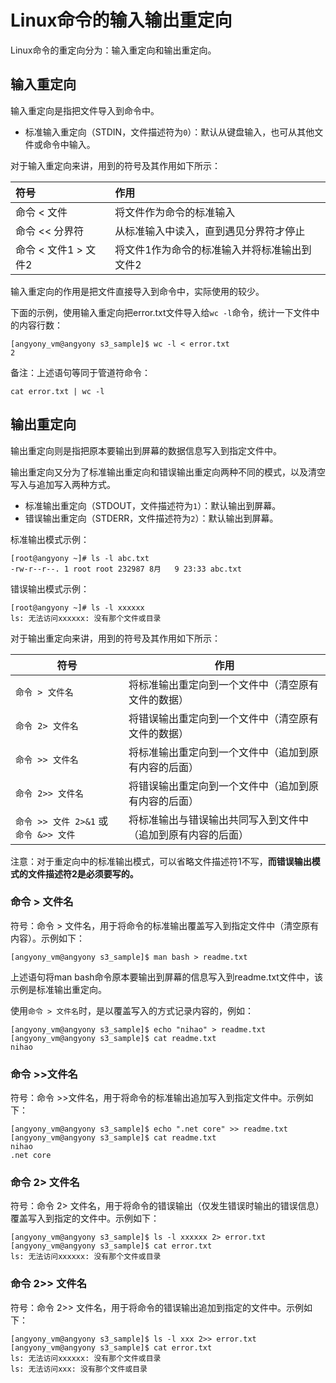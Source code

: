 # Linux命令的输入输出重定向

Linux命令的重定向分为：输入重定向和输出重定向。



## 输入重定向

输入重定向是指把文件导入到命令中。

- 标准输入重定向（STDIN，文件描述符为`0`）：默认从键盘输入，也可从其他文件或命令中输入。



对于输入重定向来讲，用到的符号及其作用如下所示：

| 符号                 | 作用                                         |
| :------------------- | :------------------------------------------- |
| 命令 < 文件          | 将文件作为命令的标准输入                     |
| 命令 << 分界符       | 从标准输入中读入，直到遇见分界符才停止       |
| 命令 < 文件1 > 文件2 | 将文件1作为命令的标准输入并将标准输出到文件2 |

输入重定向的作用是把文件直接导入到命令中，实际使用的较少。

下面的示例，使用输入重定向把error.txt文件导入给`wc -l`命令，统计一下文件中的内容行数：

```
[angyony_vm@angyony s3_sample]$ wc -l < error.txt 
2
```

备注：上述语句等同于管道符命令：

```shell
cat error.txt | wc -l
```



## 输出重定向

输出重定向则是指把原本要输出到屏幕的数据信息写入到指定文件中。

输出重定向又分为了标准输出重定向和错误输出重定向两种不同的模式，以及清空写入与追加写入两种方式。

- 标准输出重定向（STDOUT，文件描述符为`1`）：默认输出到屏幕。
- 错误输出重定向（STDERR，文件描述符为`2`）：默认输出到屏幕。

标准输出模式示例：

```shell
[root@angyony ~]# ls -l abc.txt 
-rw-r--r--. 1 root root 232987 8月   9 23:33 abc.txt
```

错误输出模式示例：

```shell
[root@angyony ~]# ls -l xxxxxx
ls: 无法访问xxxxxx: 没有那个文件或目录
```

对于输出重定向来讲，用到的符号及其作用如下所示：

| 符号                                   | 作用                                                         |
| -------------------------------------- | ------------------------------------------------------------ |
| `命令 > 文件名`                        | 将标准输出重定向到一个文件中（清空原有文件的数据）           |
| `命令 2> 文件名`                       | 将错误输出重定向到一个文件中（清空原有文件的数据）           |
| `命令 >> 文件名`                       | 将标准输出重定向到一个文件中（追加到原有内容的后面）         |
| `命令 2>> 文件名`                      | 将错误输出重定向到一个文件中（追加到原有内容的后面）         |
| `命令 >> 文件 2>&1` 或 `命令 &>> 文件` | 将标准输出与错误输出共同写入到文件中（追加到原有内容的后面） |

注意：对于重定向中的标准输出模式，可以省略文件描述符1不写，**而错误输出模式的文件描述符2是必须要写的。**



### 命令 > 文件名

符号：命令 > 文件名，用于将命令的标准输出覆盖写入到指定文件中（清空原有内容）。示例如下：

```shell
[angyony_vm@angyony s3_sample]$ man bash > readme.txt
```

上述语句将man bash命令原本要输出到屏幕的信息写入到readme.txt文件中，该示例是标准输出重定向。

使用`命令 > 文件名`时，是以覆盖写入的方式记录内容的，例如：

```shell
[angyony_vm@angyony s3_sample]$ echo "nihao" > readme.txt
[angyony_vm@angyony s3_sample]$ cat readme.txt 
nihao
```

### 命令 >>文件名

符号：命令 >>文件名，用于将命令的标准输出追加写入到指定文件中。示例如下：

```shell
[angyony_vm@angyony s3_sample]$ echo ".net core" >> readme.txt
[angyony_vm@angyony s3_sample]$ cat readme.txt 
nihao
.net core
```

### 命令 2> 文件名

符号：命令 2> 文件名，用于将命令的错误输出（仅发生错误时输出的错误信息）覆盖写入到指定的文件中。示例如下：

```shell
[angyony_vm@angyony s3_sample]$ ls -l xxxxxx 2> error.txt
[angyony_vm@angyony s3_sample]$ cat error.txt
ls: 无法访问xxxxxx: 没有那个文件或目录
```

### 命令 2>> 文件名

符号：命令 2>> 文件名，用于将命令的错误输出追加到指定的文件中。示例如下：

```shell
[angyony_vm@angyony s3_sample]$ ls -l xxx 2>> error.txt
[angyony_vm@angyony s3_sample]$ cat error.txt 
ls: 无法访问xxxxxx: 没有那个文件或目录
ls: 无法访问xxx: 没有那个文件或目录
```



